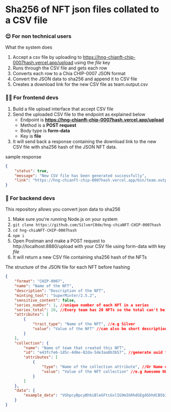 # Sha256 of NFT json files collated to a CSV file

### 😌 For non technical users

What the system does
1. Accept a csv file by uploading to https://hng-chianft-chip-0007hash.vercel.app/upload using the *file* key
2. Runs through the CSV file and gets each row
3. Converts each row to a Chia CHIP-0007 JSON format
4. Convert the JSON data to sha256 and append it to CSV file
5. Creates a download link for the new CSV file as team.output.csv



### 👩‍🦰 For frontend devs

1. Build a file upload interface that accept CSV file
2. Send the uploaded CSV file to the endpoint as explained below
    - Endpoint is **https://hng-chianft-chip-0007hash.vercel.app/upload**
    - Method is a **POST request**
    - Body type is **form-data**
    - Key is **file**
3. It will send back a response containing the download link to the new CSV file with sha256 hash of the JSON NFT data.


sample response
```json
{
    "status": true,
    "message": "New CSV file has been generated successfully",
    "link": "https://hng-chianft-chip-0007hash.vercel.app/bin/team.output.csv"
}
```



### 🥷 For backend devs

This repository allows you convert json data to sha256

1. Make sure you're running Node.js on your system
2. ``git clone https://github.com/SilverC0de/hng-chiaNFT-CHIP-0007hash``
3. ``cd hng-chiaNFT-CHIP-0007hash``
4. ``npm i``
5. Open Postman and make a POST request to http://localhost:8880/upload with your CSV file using form-data with key *file*
6. It will return a new CSV file containing sha256 hash of the NFTs

The structure of the JSON file for each NFT before hashing
```json
{
    "format": "CHIP-0007",
    "name": "Name of the NFT",
    "description": "Description of the NFT",
    "minting_tool": "SuperMinter/2.5.2",
    "sensitive_content": false,
    "series_number": 1, //unique number of each NFT in a series
    "series_total": 20, //Every team has 20 NFTs so the total can't be more then 20
    "attributes": [
        {
            "trait_type": "Name of the NFT", //e.g Silver
            "value": "Value of the NFT" //can also be short description
        }
    ],
    "collection": {
        "name": "Name of team that created this NFT",
        "id": "e43fcfe6-1d5c-4d6e-82da-5de3aa8b3b57", //generate uuid for the team and keep it for consistency
        "attributes": [
            {
                "type": "Name of the collection attribute", //Or Name of the NFT collection
                "value": "Value of the NFT collection" //e.g Awesome NFT collection made by team Silver
            }
        ]
    },
    "data": {
        "example_data": "VGhpcyBpcyBhbiBleGFtcGxlIG9mIGRhdGEgdGhhdCB5b3UgbWlnaHQgd2FudCB0byBzdG9yZSBpbiB0aGUgZGF0YSBvYmplY3QuIE5GVCBhdHRyaWJ1dGVzIHdoaWNoIGFyZSBub3QgaHVtYW4gcmVhZGFibGUgc2hvdWxkIGJlIHBsYWNlZCB3aXRoaW4gdGhpcyBvYmplY3QsIGFuZCB0aGUgYXR0cmlidXRlcyBhcnJheSB1c2VkIG9ubHkgZm9yIGluZm9ybWF0aW9uIHdoaWNoIGlzIGludGVuZGVkIHRvIGJlIHJlYWQgYnkgdGhlIHVzZXIu"
    }
}
```
